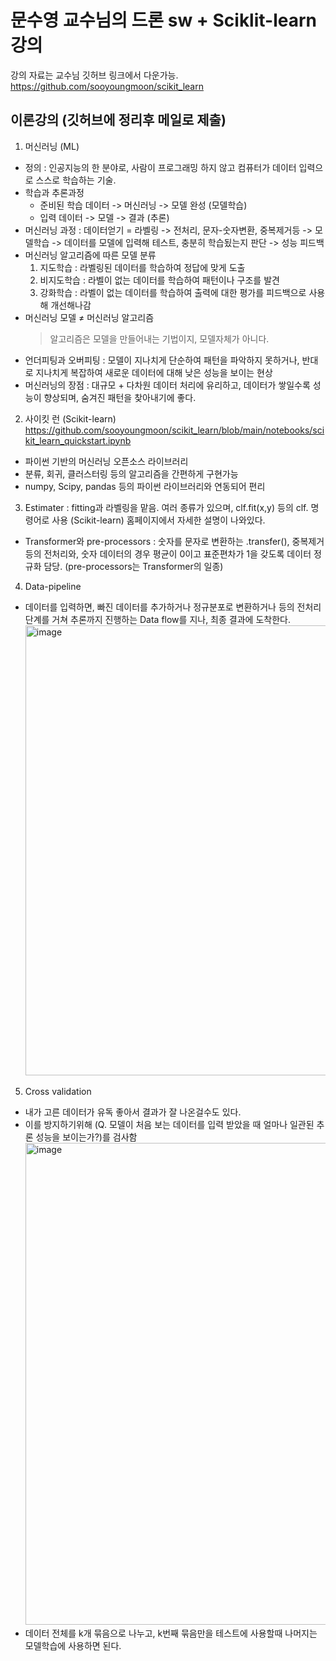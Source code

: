 # 문수영 교수님의 드론 sw + Sciklit-learn 강의
강의 자료는 교수님 깃허브 링크에서 다운가능.<br>
https://github.com/sooyoungmoon/scikit_learn

## 이론강의 (깃허브에 정리후 메일로 제출)
1. 머신러닝 (ML) 
- 정의 : 인공지능의 한 분야로, 사람이 프로그래밍 하지 않고 컴퓨터가 데이터 입력으로 스스로 학습하는 기술.
- 학습과 추론과정
  - 준비된 학습 데이터 -> 머신러닝 -> 모델 완성 (모델학습)
  - 입력 데이터 -> 모델 -> 결과 (추론)
- 머신러닝 과정 : 데이터얻기 = 라벨링 -> 전처리, 문자-숫자변환, 중복제거등 -> 모델학습 -> 데이터를 모델에 입력해 테스트, 충분히 학습됬는지 판단 -> 성능 피드백
- 머신러닝 알고리즘에 따른 모델 분류
  1. 지도학습 : 라벨링된 데이터를 학습하여 정답에 맞게 도출
  2. 비지도학습 : 라벨이 없는 데이터를 학습하여 패턴이나 구조를 발견
  3. 강화학습 : 라벨이 없는 데이터를 학습하여 출력에 대한 평가를 피드백으로 사용해 개선해나감
- 머신러닝 모델 ≠ 머신러닝 알고리즘
  > 알고리즘은 모델을 만들어내는 기법이지, 모델자체가 아니다.
- 언더피팅과 오버피팅 : 모델이 지나치게 단순하여 패턴을 파악하지 못하거나, 반대로 지나치게 복잡하여 새로운 데이터에 대해 낮은 성능을 보이는 현상
- 머신러닝의 장점 : 대규모 + 다차원 데이터 처리에 유리하고, 데이터가 쌓일수록 성능이 향상되며, 숨겨진 패턴을 찾아내기에 좋다.

2. 사이킷 런 (Scikit-learn)
  https://github.com/sooyoungmoon/scikit_learn/blob/main/notebooks/scikit_learn_quickstart.ipynb
- 파이썬 기반의 머신러닝 오픈소스 라이브러리
- 분류, 회귀, 클러스터링 등의 알고리즘을 간편하게 구현가능
- numpy, Scipy, pandas 등의 파이썬 라이브러리와 연동되어 편리
  
3. Estimater : fitting과 라벨링을 맡음. 여러 종류가 있으며, clf.fit(x,y) 등의 clf. 명령어로 사용
  (Scikit-learn) 홈페이지에서 자세한 설명이 나와있다.
- Transformer와 pre-processors : 숫자를 문자로 변환하는 .transfer(), 중복제거 등의 전처리와, 숫자 데이터의 경우 평균이 0이고 표준편차가 1을 갖도록 데이터 정규화 담당.
  (pre-processors는 Transformer의 일종)

4. Data-pipeline
- 데이터를 입력하면, 빠진 데이터를 추가하거나 정규분포로 변환하거나 등의 전처리 단계를 거쳐 추론까지 진행하는 Data flow를 지나, 최종 결과에 도착한다.
  <img width="1280" height="720" alt="image" src="https://github.com/user-attachments/assets/3608d82e-cd8f-4f73-9e1c-98e643af2e81" />

5. Cross validation
- 내가 고른 데이터가 유독 좋아서 결과가 잘 나온걸수도 있다.
- 이를 방지하기위해 (Q. 모델이 처음 보는 데이터를 입력 받았을 때 얼마나 일관된 추론 성능을 보이는가?)를 검사함
  <img width="537" height="771" alt="image" src="https://github.com/user-attachments/assets/2b186c11-f2b6-44c3-b733-c506786d37c9" />
- 데이터 전체를 k개 묶음으로 나누고, k번째 묶음만을 테스트에 사용할때 나머지는 모델학습에 사용하면 된다.

